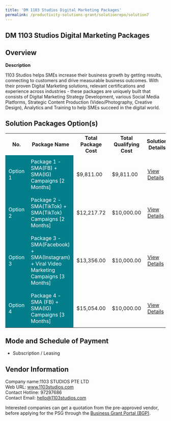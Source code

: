 ```yaml
---
title: 'DM 1103 Studios Digital Marketing Packages'
permalink: /productivity-solutions-grant/solutionrepo/solution7
---
```


## DM 1103 Studios Digital Marketing Packages

## Overview

**Description**

1103 Studios helps SMEs increase their business growth by getting results, connecting to customers and drive measurable business outcomes. With their proven Digital Marketing solutions, relevant certifications and experience across industries - these packages are uniquely built that consists of Digital Marketing Strategy Development, various Social Media Platforms, Strategic Content Production (Video/Photography, Creative Design), Analytics and Training to help SMEs succeed in the digital world.

## Solution Packages Option(s)

<table>
<tr>
<th><b>No.</b></th>
<th><b>Package Name</b></th>
<th><b>Total Package Cost</b></th>
<th><b>Total Qualifying Cost</b></th>
<th><b>Solution Details</b></th>
</tr>
<tr>
<td style='padding: 10px; background-color: #037E8A; color: #FFFFFF;'>Option 1</td>
<td style='padding: 10px; background-color: #037E8A; color: #FFFFFF;'>Package 1 - SMA(FB) + SMA(IG) Campaigns [2 Months]</td>
<td style='padding: 10px;'>$9,811.00</td>
<td style='padding: 10px;'>$9,811.00</td>
<td style='padding: 10px;'><a href='/images/psg/1103_STUDIOS_DM1103_Desensitised_Part1.pdf' target='_blank'>View Details</a></td>
</tr>
<tr>
<td style='padding: 10px; background-color: #037E8A; color: #FFFFFF;'>Option 2</td>
<td style='padding: 10px; background-color: #037E8A; color: #FFFFFF;'>Package 2 - SMA(TikTok) + SMA(TikTok) Campaigns [2 Months]</td>
<td style='padding: 10px;'>$12,217.72</td>
<td style='padding: 10px;'>$10,000.00</td>
<td style='padding: 10px;'><a href='/images/psg/1103_STUDIOS_DM1103_Desensitised_Part2.pdf' target='_blank'>View Details</a></td>
</tr>
<tr>
<td style='padding: 10px; background-color: #037E8A; color: #FFFFFF;'>Option 3</td>
<td style='padding: 10px; background-color: #037E8A; color: #FFFFFF;'>Package 3 - SMA(Facebook) + SMA(Instagram) + Viral Video Marketing Campaigns [3 Months]</td>
<td style='padding: 10px;'>$13,356.00</td>
<td style='padding: 10px;'>$10,000.00</td>
<td style='padding: 10px;'><a href='/images/psg/1103_STUDIOS_DM1103_Desensitised_Part3.pdf' target='_blank'>View Details</a></td>
</tr>
<tr>
<td style='padding: 10px; background-color: #037E8A; color: #FFFFFF;'>Option 4</td>
<td style='padding: 10px; background-color: #037E8A; color: #FFFFFF;'>Package 4 - SMA (FB) + SMA(IG) Campaigns [3 Months]</td>
<td style='padding: 10px;'>$15,054.00</td>
<td style='padding: 10px;'>$10,000.00</td>
<td style='padding: 10px;'><a href='/images/psg/1103_STUDIOS_DM1103_Desensitised_Part4.pdf' target='_blank'>View Details</a></td>
</tr>
</table>

## Mode and Schedule of Payment

 - Subscription / Leasing

## Vendor Information

 Company name:1103 STUDIOS PTE LTD<br>Web URL: www.1103studios.com <br>Contact Hotline: 97297686 <br>Contact Email: hello@1103studios.com 

Interested companies can get a quotation from the pre-approved vendor, before applying for the PSG through the <a href='https://www.businessgrants.gov.sg/' target='_blank' rel='noopener'>Business Grant Portal (BGP)</a>.

<script src="/jquery/resize-tables.js"></script>
